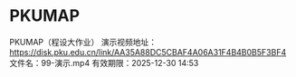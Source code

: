 # PKUMAP
PKUMAP（程设大作业）
演示视频地址：
https://disk.pku.edu.cn/link/AA35A88DC5CBAF4A06A31F4B4B0B5F3BF4
文件名：99-演示.mp4
有效期限：2025-12-30 14:53
